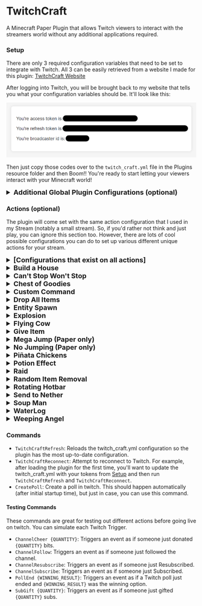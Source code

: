 # TwitchCraft
A Minecraft Paper Plugin that allows Twitch viewers to interact with the streamers world without any additional applications required.

### Setup
There are only 3 required configuration variables that need to be set to integrate with Twitch. All 3 can be
easily retrieved from a website I made for this plugin: [TwitchCraft Website](https://streamcraft-0a9a58085ccc.herokuapp.com/)

After logging into Twitch, you will be brought back to my website that tells you what your configuration variables should be. It'll look like this:

![tokens_screenshot.png](tokens_screenshot.png)

Then just copy those codes over to the `twitch_craft.yml` file in the Plugins resource folder and then Boom!! You're ready to 
start letting your viewers interact with your Minecraft world!


<details><summary style="font-weight: bold; font-size: large">Additional Global Plugin Configurations (optional)</summary>

| Configuration                    | Default Value               | Other Example's                         | Description                                                                                                                                                                                                                                                                                                                                                                                                                            |
|----------------------------------|-----------------------------|-----------------------------------------|----------------------------------------------------------------------------------------------------------------------------------------------------------------------------------------------------------------------------------------------------------------------------------------------------------------------------------------------------------------------------------------------------------------------------------------|
| `default_target`                 | `"*"`                       | `player1,player1`<br/>`Crazy_Cranberry` | A comma separated list that allows you to specify which players the [Actions](#actions-optional) should target by default. `"*"` means target all players.                                                                                                                                                                                                                                                                             |
| `connect_to_twitch`              | `true`                      | `true`<br/>`false`                      | Set this to `false` while testing with the [Testing Commands](#testing-commands).                                                                                                                                                                                                                                                                                                                                                      |
| `send_action_message_by_default` | `true`                      | `true`<br/>`false`                      | Whether or not an Action should send a message by default to the player when triggered. This can be override by the action-specific `send_message` configuration.                                                                                                                                                                                                                                                                      |
| `allow_test_commands`            | `false`                     | `true`<br/>`false`                      | Whether or not the [Testing Commands](#testing-commands) should be enabled.                                                                                                                                                                                                                                                                                                                                                            |
| `channel_follows.allow_repeats`  | `false`                     | `true`<br/>`false`                      | Whether or not a viewer unfollowing and refollowing should cause the `CHANNEL_FOLLOW` trigger to trigger again.                                                                                                                                                                                                                                                                                                                        |
| `polls.title`                    | `Which TwitchCraft Action?` |                                         | The title of the Twitch Polls that will be running on your stream.                                                                                                                                                                                                                                                                                                                                                                     |
| `polls.duration_seconds`         | `30`                        |                                         | How long the Twitch Polls should last.<br/>`min: 15`<br/>`max: 1800`                                                                                                                                                                                                                                                                                                                                                                   |
| `polls.seconds_until_next_poll`  | `120`                       |                                         | Interval between polls.                                                                                                                                                                                                                                                                                                                                                                                                                |
| `polls.num_choices`              | `3`                         |                                         | The number of options to be on the poll.<br/>`min: 2`<br/>`max: 5`                                                                                                                                                                                                                                                                                                                                                                     |
| `polls.default_weight`           | `1.0`                       | `10.0`, `0.5`, `4.0`                    | Sometimes you may want certain POLL actions to trigger more or less frequently than others. To handle this scenario, I use a weighting system when randomly deciding which items to put in the poll. If a specific POLL Action does not have a defined `weight`, then this `default_weight` is used as its `weight`. POLL Actions with higher `weight`'s will appear on polls more frequently than POLL Actions with lower `weight`'s. |

</details>

### Actions (optional)
The plugin will come set with the same action configuration that I used in my Stream (notably a small stream). So, if
you'd rather not think and just play, you can ignore this section too. However, there are lots of
cool possible configurations you can do to set up various different unique actions for your stream.


<details><summary style="font-weight: bold; font-size: large">[Configurations that exist on all actions]</summary>

| Configuration         | Required | Description                                                                                                                                                                                                                                                                                                                                                                                                                              |
|-----------------------|----------|------------------------------------------------------------------------------------------------------------------------------------------------------------------------------------------------------------------------------------------------------------------------------------------------------------------------------------------------------------------------------------------------------------------------------------------|
| `type`                | Yes      | The type of action. This is the name in all caps with underscores.<br/>Example: `BUILD_A_HOUSE`                                                                                                                                                                                                                                                                                                                                          |
| `target`              | No       | Comma Separated list of Minecraft User names for this action to target. This overrides the `default_target` configuration. `"*"` will target all players.                                                                                                                                                                                                                                                                                |
| `action_message`      | No       | Use this configuration to override the default message that gets sent to targeted players. You can add [color and other variables](https://github.com/KevinCranmer/TwitchCraft/blob/c58fdd0b8ed0ce2cf6196fca8b149c31a26a348f/src/main/java/me/crazycranberry/twitchcraft/actions/ExecutorUtils.java#L216).<br/>Example: `"{TRIGGER_CAUSE} has triggered {TRIGGER_TYPE}. Let's {COLOR:AQUA}build{COLOR:WHITE} them a {COLOR:GOLD}house!"` 
| `send_message`        | No       | Whether or not this action should send the target players a message when triggered. Defaults to `true`.                                                                                                                                                                                                                                                                                                                                  |
| `trigger.type`        | Yes      | When you want this action to happen. The valid Trigger Types can be found [here](https://github.com/KevinCranmer/TwitchCraft/blob/c58fdd0b8ed0ce2cf6196fca8b149c31a26a348f/src/main/java/me/crazycranberry/twitchcraft/config/TriggerType.java#L14).<br/>Example: `CHANNEL_RESUBSCRIBE`                                                                                                                                                  |
| `trigger.weight`      | No       | This is only used if `trigger.type` is `POLL`. If left blank, then the `polls.default_weight` configuration will be used. Actions with a higher `weight` are more likely to appear in a poll; whereas, Actions with a lower `weight` are less likely to appear in a poll.                                                                                                                                                                |
| `trigger.pollMessage` | No       | This is only used if `trigger.type` is `POLL`. This is the message that appears for this action when it is on a poll. If left blank, it'll use a default message that I've provided for each Action. Max length is `25` characters.                                                                                                                                                                                                      |
| `trigger.min`         | No       | This is only used if `trigger.type` is `CHANNEL_CHEER` or `SUB_GIFT`. A lower bound on the number of bits/subs that need to be donated to trigger this Action. Defaults to `0`.                                                                                                                                                                                                                                                          |
| `trigger.max`         | No       | This is only used if `trigger.type` is `CHANNEL_CHEER` or `SUB_GIFT`. An upper bound on the number of bits/subs that need to be donated to trigger this Action. Defaults to Integer Max Value.                                                                                                                                                                                                                                           |

</details>

<details><summary style="font-weight: bold; font-size: large">Build a House</summary>

`type`: `BUILD_A_HOUSE`

![BuildAHouseGif](https://media2.giphy.com/media/v1.Y2lkPTc5MGI3NjExbnM1eW14cGZtOXNtODN3NmRxNjZ3Z3ZpMndndjI3eXFteTI3enR5dyZlcD12MV9pbnRlcm5hbF9naWZfYnlfaWQmY3Q9Zw/VjOmdvAEaIQJuzMJhz/source.gif)

Constructs a house around the targeted player with a random wood type and random wool color. Also
creates a sign out front for whoever triggered this event.

Additional Configuration: `None`
<details><summary>Example Action Configuration</summary>

```
- type: BUILD_A_HOUSE
  action_message: "{TRIGGER_CAUSE} has triggered {TRIGGER_TYPE}. Let's build them
    a {COLOR:GOLD}house!"
  trigger:
    type: CHANNEL_FOLLOW
```

</details>
<br/>
</details>

<details><summary style="font-weight: bold; font-size: large">Can't Stop Won't Stop</summary>

`type`: `CANT_STOP_WONT_STOP`

![CantStopWontStopGif](https://media3.giphy.com/media/v1.Y2lkPTc5MGI3NjExZmE3ZnlsYzZ2cjUzNmNrdmtjMGdmczJ4cGY5aDlsYmpwYWFucWxyMiZlcD12MV9pbnRlcm5hbF9naWZfYnlfaWQmY3Q9Zw/rdJo28Ua6ArPdJJIJV/source.gif)

Sets the players velocity to the direction they are looking. Makes it pretty difficult to stop.

Additional Configuration:

| Configuration      | Required | Description                       |
|--------------------|----------|-----------------------------------|
| `duration_seconds` | Yes      | How long this Action should last. |

<details><summary>Example Action Configuration</summary>

```
- type: CANT_STOP_WONT_STOP
  trigger:
    type: POLL
    weight: 0.5
    poll_message: Zoom Zoom
  duration_seconds: 60
```

</details>
<br/>
</details>

<details><summary style="font-weight: bold; font-size: large">Chest of Goodies</summary>

`type`: `CHEST_OF_GOODIES`

![ChestOfGoodiesGif](https://media3.giphy.com/media/v1.Y2lkPTc5MGI3NjExbDJjZzU4NDNsamx2Z2NmeXd3eTR1cHBiYWtvc3BtcXo1OHUyajh5NiZlcD12MV9pbnRlcm5hbF9naWZfYnlfaWQmY3Q9Zw/zl1MK3DqEzOJfPn0I1/source.gif)

Spawn a chest of goodies in front of the player. The contents of the chest are customizable.

Additional Configuration:

| Configuration           | Required | Description                                                                                                                                                         |
|-------------------------|----------|---------------------------------------------------------------------------------------------------------------------------------------------------------------------|
| `chest_items`           | Yes      | This is a LIST of items using the other configurations in this table                                                                                                |
| `chest_items[*].name`   | Yes      | The name of the item. Must match an ENUM constant from [Material.html](https://hub.spigotmc.org/javadocs/spigot/org/bukkit/Material.html).                          |
| `chest_items[*].chance` | Yes      | The probability that an item appears in the chest. `1.0` is 100% chance and `0.5` is 50% chance and so on.                                                          |
| `chest_items[*].min`    | Yes      | If the item happens to be in the chest (randomly determined from `chest_items[*].chance`), what is the minimum number of this item that should appear in the chest. |
| `chest_items[*].max`    | Yes      | If the item happens to be in the chest (randomly determined from `chest_items[*].chance`), what is the maximum number of this item that should appear in the chest. |

<details><summary>Example Action Configuration</summary>

```
- type: CHEST_OF_GOODIES
  trigger:
    type: POLL
  chest_items:
    - name: LEATHER_HELMET
      chance: 0.4
      min: 1
      max: 2
    - name: LEATHER
      chance: 0.9
      min: 4
      max: 7
    - name: BREAD
      chance: 0.9
      min: 3
      max: 9
```

</details>
<br/>
</details>

<details><summary style="font-weight: bold; font-size: large">Custom Command</summary>

`type`: `CUSTOM_COMMAND`

![CustomCommandGif](https://media0.giphy.com/media/v1.Y2lkPTc5MGI3NjExaXB3Z3B1bnR2dHRjcnJ4eGgzMG95dzZpN3B1ODM1bHY4emJtbXpmOSZlcD12MV9pbnRlcm5hbF9naWZfYnlfaWQmY3Q9Zw/h4oYG5J6Pgcva4zdpS/source.gif)

A customizable command. Whatever you type in for the `command` configuration will be executed on the server. Use `{PLAYER}` and `{PLAYER_LOCATION}` to interpolate respectively. 

Additional Configuration:

| Configuration | Required | Description                                                                |
|---------------|----------|----------------------------------------------------------------------------|
| `command`     | Yes      | The command to be executed (Do **not** include the starting forward slash) |

<details><summary>Example Action Configuration</summary>

```
- type: CUSTOM_COMMAND
  trigger:
    type: CHANNEL_RESUBSCRIBE
  command: summon zombie {PLAYER_LOCATION}
```

</details>
<br/>
</details>

<details><summary style="font-weight: bold; font-size: large">Drop All Items</summary>

`type`: `DROP_ALL_ITEMS`

![DropAllItemsGif](https://media4.giphy.com/media/v1.Y2lkPTc5MGI3NjExcDk5MzJ3amhxOGFrc2xhaHJwYm81aXZ1czB0MHpucmdpeHJyOXltaiZlcD12MV9pbnRlcm5hbF9naWZfYnlfaWQmY3Q9Zw/uIRaCDQm0jdVkP9MXd/source.gif)

Drop all a players items around them, a minor inconvenience that could turn ugly quick given certain environments.

Additional Configuration: `None`

<details><summary>Example Action Configuration</summary>

```
- type: DROP_ALL_ITEMS
  trigger:
    type: POLL
```

</details>
<br/>
</details>

<details><summary style="font-weight: bold; font-size: large">Entity Spawn</summary>

`type`: `ENTITY_SPAWN`

![EntitySpawnGif](https://media1.giphy.com/media/v1.Y2lkPTc5MGI3NjExcXd6NWR6Y3Y4OXRtMzlhOXhhOG9sc2ttNTBkZzlxNGs2M3M5bTlxcyZlcD12MV9pbnRlcm5hbF9naWZfYnlfaWQmY3Q9Zw/qlUxZdyQsfr0sJDlbg/source.gif)

Spawn in entities around the player. This could be friendly entities... or 20 withers.

Additional Configuration:

| Configuration        | Required | Description                                                                                                                                                  |
|----------------------|----------|--------------------------------------------------------------------------------------------------------------------------------------------------------------|
| `entity`             | Yes      | The entity to be spawned in. Must match an ENUM constant from [EntityType.html](https://hub.spigotmc.org/javadocs/spigot/org/bukkit/entity/EntityType.html). |
| `quantity`           | Yes      | How many of this entity to be spawned in around the player.                                                                                                  |
| `radius_from_player` | Yes      | How far away the entities should spawn from the player. The entities will spawn in a random spot within this radius.                                         |

<details><summary>Example Action Configuration</summary>

```
- type: ENTITY_SPAWN
  target: Crazy_Cranberry
  trigger:
    type: POLL
    weight: 0.3
    poll_message: Spawn Donkeys!
  entity: DONKEY
  quantity: 3
  radius_from_player: 5
```

</details>
<br/>
</details>

<details><summary style="font-weight: bold; font-size: large">Explosion</summary>

`type`: `EXPLOSION`

![ExplosionGif](https://media2.giphy.com/media/v1.Y2lkPTc5MGI3NjExYjdsMXg1a3Q4eXh5NG82ZXRqMzY2Y3V1czFmMWhzOWMxNTR6ODd3YyZlcD12MV9pbnRlcm5hbF9naWZfYnlfaWQmY3Q9Zw/xsXP7v1VYxC8EQxVHH/source.gif)

Detonate an Explosion centered at the players' location. Players are immune to their own explosions.

Additional Configuration:

| Configuration        | Required | Description                                                                                                          |
|----------------------|----------|----------------------------------------------------------------------------------------------------------------------|
| `power`              | Yes      | How powerful the explosion should be. For reference, TNT is power 4.                                                 |

<details><summary>Example Action Configuration</summary>

```
- type: EXPLOSION
  trigger:
    type: SUB_GIFT
    min: 1
    max: 1
  power: 6 
```

</details>
<br/>
</details>

<details><summary style="font-weight: bold; font-size: large">Flying Cow</summary>

`type`: `FLYING_COW`

![FlyingCowGif](https://media2.giphy.com/media/v1.Y2lkPTc5MGI3NjExbXVkaXZiajNvc2ZiMmlmMXNwZTIzaDlqdmJjbnN0OWhyOXFqNTlsZCZlcD12MV9pbnRlcm5hbF9naWZfYnlfaWQmY3Q9Zw/ROKOyjdbl370FaoGMO/giphy.gif)

Send Flying Exploding Cows at the targeted player! They explode on collision with a block. They can do some serious damage.

Additional Configuration:

| Configuration          | Required | Description                                                                                              |
|------------------------|----------|----------------------------------------------------------------------------------------------------------|
| `num_cows`             | Yes      | How many cows to be thrown at the player.                                                                |
| `seconds_between_cows` | Yes      | How long before the next cow is thrown.                                                                  |
| `distance_from_player` | Yes      | How far away the cows are from the player when launched.                                                 |
| `cow_velocity`         | Yes      | How fast the cow should be traveling. Trajectory is calculated based on this and `distance_from_player`. |

<details><summary>Example Action Configuration</summary>

```
- type: FLYING_COW
  trigger:
    type: POLL
  num_cows: 5
  seconds_between_cows: 5
  distance_from_player: 15
  cow_velocity: 0.9
```

</details>
<br/>
</details>

<details><summary style="font-weight: bold; font-size: large">Give Item</summary>

`type`: `GIVE_ITEM`

![GiveItemGif](https://media3.giphy.com/media/v1.Y2lkPTc5MGI3NjExb2ZtenJ5cG1peTZ2anUwMDZjbHNuNndhdXY3amhneTgxYTJldTJ5ZSZlcD12MV9pbnRlcm5hbF9naWZfYnlfaWQmY3Q9Zw/35P2cJl9ydHhj5WNCL/source.gif)

Give the player a certain amount of any item.

Additional Configuration:

| Configuration          | Required | Description                                                                                                                         |
|------------------------|----------|-------------------------------------------------------------------------------------------------------------------------------------|
| `item`                 | Yes      | The item type. Must match an ENUM constant from [Material.html](https://hub.spigotmc.org/javadocs/spigot/org/bukkit/Material.html). |
| `quantity`             | Yes      | How many of the item should be given to the player.                                                                                 |

<details><summary>Example Action Configuration</summary>

```
- type: GIVE_ITEM
  trigger:
    type: POLL
    weight: 0.1
  item: DIAMOND_AXE
  quantity: 1
```

</details>
<br/>
</details>

<details><summary style="font-weight: bold; font-size: large">Mega Jump (Paper only)</summary>

`type`: `MEGA_JUMP`

![MegaJumpGif](https://media4.giphy.com/media/v1.Y2lkPTc5MGI3NjExbzEzZHRsYnBpNjZzbGFoNnRudmRnNGY2YTZlbjJpcHhuZTF2N3pycCZlcD12MV9pbnRlcm5hbF9naWZfYnlfaWQmY3Q9Zw/j9kt3uamQvh6safCcu/source.gif)

Mega Jump.

Additional Configuration:

| Configuration      | Required                                             | Description                                               |
|--------------------|------------------------------------------------------|-----------------------------------------------------------|
| `num_jumps`        | Either `num_jumps` or `duration_seconds` must be set | How many jumps are mega.                                  |
| `duration_seconds` | Either `num_jumps` or `duration_seconds` must be set | How long mega jump lasts.                                 |
| `end_message`      | No                                                   | A message to let the player know the mega jumps are over. |

<details><summary>Example Action Configuration</summary>

```
- type: MEGA_JUMP
  trigger:
    type: POLL
  num_jumps: 3
  end_message: "No more mega jumps."
```

</details>
<br/>
</details>

<details><summary style="font-weight: bold; font-size: large">No Jumping (Paper only)</summary>

`type`: `NO_JUMPING`

(Do you really need a gif of me running around and not jumping?)

Prevents the player from jumping for a set duration.

Additional Configuration:

| Configuration      | Required | Description                                           |
|--------------------|----------|-------------------------------------------------------|
| `duration_seconds` | Yes      | How long the player will be unable to jump.           |
| `end_message`      | No       | A message to let the player know they can jump again. |

<details><summary>Example Action Configuration</summary>

```
- type: NO_JUMPING
  trigger:
    type: POLL
  duration_seconds: 60
  end_message: "Okay you can jump again."
```

</details>
<br/>
</details>

<details><summary style="font-weight: bold; font-size: large">Piñata Chickens</summary>

`type`: `PINATA_CHICKENS`

![PinataChickenGif](https://media0.giphy.com/media/v1.Y2lkPTc5MGI3NjExYXVjMWo2OHVuMnhwbDR6eGR2MnJmOWVqZDBlczJmYXJrd3lpbW84ciZlcD12MV9pbnRlcm5hbF9naWZfYnlfaWQmY3Q9Zw/QpFrAvzX6upJUgHgR8/source.gif)

Spawn chickens that are one-hittable and drop something random when killed. It could be a trident, or a stick, or even some lava.

Additional Configuration:

| Configuration      | Required | Description                       |
|--------------------|----------|-----------------------------------|
| `num_chickens`     | Yes      | How many Piñata Chickens to spawn |

<details><summary>Example Action Configuration</summary>

```
- type: PINATA_CHICKENS
  trigger:
    type: POLL
    weight: 0.7
  num_chickens: 5
```

</details>
<br/>
</details>

<details><summary style="font-weight: bold; font-size: large">Potion Effect</summary>

`type`: `POTION_EFFECT`

![PotionEffectGif](https://media4.giphy.com/media/v1.Y2lkPTc5MGI3NjExd3gwbzhzdG54enlwbjR0ZnVxd2FxY281Y2hmYzZsNG4ydTlrMjVmeSZlcD12MV9pbnRlcm5hbF9naWZfYnlfaWQmY3Q9Zw/YfrWu5MuAlNGStEeWA/source.gif)

Apply a potion effect to the player.

Additional Configuration:

| Configuration      | Required | Description                                                                                                                                                                                                      |
|--------------------|----------|------------------------------------------------------------------------------------------------------------------------------------------------------------------------------------------------------------------|
| `level`            | Yes      | How strong the potion effect should be.                                                                                                                                                                          |
| `duration_seconds` | Yes      | How strong the potion effect should last.                                                                                                                                                                        |
| `potion_type`      | Yes      | Must match an ENUM constant from [PotionEffectType.html](https://hub.spigotmc.org/javadocs/spigot/org/bukkit/potion/PotionEffectType.html). Or use `RANDOM`, `RANDOM_GOOD`, or `RANDOM_BAD` for a random effect. |

<details><summary>Example Action Configuration</summary>

```
- type: POTION_EFFECT
  trigger:
    type: POLL
    weight: 0.3
  level: 2
  duration_seconds: 45
  potion_type: RANDOM_GOOD
```

</details>
<br/>
</details>

<details><summary style="font-weight: bold; font-size: large">Raid</summary>

`type`: `RAID`

![RaidGif](https://media1.giphy.com/media/v1.Y2lkPTc5MGI3NjExZ2FheXhseHA2bHIyZHY4dGlxbW16ejR0MGI3cmxubWwybGFkY3hzNCZlcD12MV9pbnRlcm5hbF9naWZfYnlfaWQmY3Q9Zw/QibjMhc3w13wqnK2Id/source.gif)

Gives the player the Bad Omen effect and then spawns a villager which triggers a raid.

Additional Configuration:

| Configuration    | Required | Description                                                     |
|------------------|----------|-----------------------------------------------------------------|
| `bad_omen_level` | Yes      | The Bad Omen level to give the player before the raid triggers. |

<details><summary>Example Action Configuration</summary>

```
- type: RAID
  trigger:
    type: POLL
  bad_omen_level: 2
```

</details>
<br/>
</details>

<details><summary style="font-weight: bold; font-size: large">Random Item Removal</summary>

`type`: `RANDOM_ITEM_REMOVAL`

![RandomItemRemovalGif](https://media4.giphy.com/media/v1.Y2lkPTc5MGI3NjExaDVjejY4MnFveXFzNnF6MDl6amM4Z3M0amxkMzFnY2N3d2s3bDJ1aSZlcD12MV9pbnRlcm5hbF9naWZfYnlfaWQmY3Q9Zw/XQ1qdqzJDVKQKNKDjZ/source.gif)

Randomly removes items from the players inventory.

Additional Configuration:

| Configuration   | Required | Description                                  |
|-----------------|----------|----------------------------------------------|
| `num_stacks`    | Yes      | The number of item stacks to remove from.    |
| `num_per_stack` | Yes      | The number of items to be removed per stack. |

<details><summary>Example Action Configuration</summary>

```
- type: RANDOM_ITEM_REMOVAL
  trigger:
    type: POLL
  num_stacks: 2
  num_per_stack: 1
```

</details>
<br/>
</details>

<details><summary style="font-weight: bold; font-size: large">Rotating Hotbar</summary>

`type`: `ROTATING_HOTBAR`

![RotatingHotbarGif](https://media2.giphy.com/media/v1.Y2lkPTc5MGI3NjExY2o1ZHN3OGw5MmprZzYydjViMWE0YWs0ZzhhbHBldXV2NXQ0YmJvdCZlcD12MV9pbnRlcm5hbF9naWZfYnlfaWQmY3Q9Zw/2RqDgYI5LDxPu2IIle/source.gif)

Rotate the players hotbar, making it very annoying to do even the simplest tasks.

Additional Configuration:

| Configuration               | Required | Description               |
|-----------------------------|----------|---------------------------|
| `num_rotations`             | Yes      | The number of rotations.  |
| `seconds_between_rotations` | Yes      | How long before rotating. |

<details><summary>Example Action Configuration</summary>

```
- type: ROTATING_HOTBAR
  trigger:
    type: POLL
  num_rotations: 10
  seconds_between_rotations: 3
```

</details>
<br/>
</details>

<details><summary style="font-weight: bold; font-size: large">Send to Nether</summary>

`type`: `SEND_TO_NETHER`

![SendToNetherGif](https://media2.giphy.com/media/v1.Y2lkPTc5MGI3NjExOG5lejk4OHJodmk1bXdncW85cjgxNmNqNTI5cXBrcmNzdzk5dDQ0cCZlcD12MV9pbnRlcm5hbF9naWZfYnlfaWQmY3Q9Zw/CXXhXCKtJekRDSty6m/source.gif)

Send the player to the nether's spawn location. A Return portal is spawned in somewhere nearby to take them back to where they were.

Additional Configuration:

| Configuration                   | Required | Description                                        |
|---------------------------------|----------|----------------------------------------------------|
| `nether_portal_possible_radius` | Yes      | The radius of which the return portal can spawn in |

<details><summary>Example Action Configuration</summary>

```
- type: SEND_TO_NETHER
  trigger:
    type: POLL
  nether_portal_possible_radius: 25
```

</details>
<br/>
</details>

<details><summary style="font-weight: bold; font-size: large">Soup Man</summary>

`type`: `SOUP_MAN`

![SoupManGif](https://media3.giphy.com/media/v1.Y2lkPTc5MGI3NjExZ3E0bW9pd2J1OW1seW9xaGQ5cndvMmdrbmpxczZueXM0NHF6dnF3aSZlcD12MV9pbnRlcm5hbF9naWZfYnlfaWQmY3Q9Zw/CtDcpyzz1Q5saXZBH3/source.gif)

The soup man really wants soup and you better give it to him.

Additional Configuration:

| Configuration        | Required | Description                                                                                        |
|----------------------|----------|----------------------------------------------------------------------------------------------------|
| `minutes_till_angry` | Yes      | The radius of which the return portal can spawn in.                                                |
| `halfway_message`    | No       | The message to send to the player when half the time has expired.                                  |
| `angry_message`      | No       | The message to send to the player when time has expired and now the soup man will kill the player. |
| `satisfied_message`  | No       | The message to send to the player when they have successfully completed the soup quest.            |

<details><summary>Example Action Configuration</summary>

```
- type: SOUP_MAN
  trigger:
    type: POLL
  minutes_till_angry: 20
```

</details>
<br/>
</details>

<details><summary style="font-weight: bold; font-size: large">WaterLog</summary>

`type`: `WATERLOG`

![WaterLogGif](https://media0.giphy.com/media/v1.Y2lkPTc5MGI3NjExM2U4dGNxcW5hdjA0MGxvZ3M2cngxNWczNjhxYTg4c2Y0bnZsOTFyayZlcD12MV9pbnRlcm5hbF9naWZfYnlfaWQmY3Q9Zw/nPQTsKmIDk4qjIU886/source.gif)

Constantly spawn water wherever the player is standing. Little goofy, little annoying.

Additional Configuration:

| Configuration       | Required | Description                        |
|---------------------|----------|------------------------------------|
| `duration_seconds`  | Yes      | How long the waterlog should last. |

<details><summary>Example Action Configuration</summary>

```
- type: WATERLOG
  trigger:
    type: POLL
  duration_seconds: 60
```

</details>
<br/>
</details>

<details><summary style="font-weight: bold; font-size: large">Weeping Angel</summary>

`type`: `WEEPING_ANGEL`

![WeepingAngelGif](https://media2.giphy.com/media/v1.Y2lkPTc5MGI3NjExejVqeTBmODQwd3prMzJha3l2cnM0eGszcTdoZXptaXpoYXhjOWpzNCZlcD12MV9pbnRlcm5hbF9naWZfYnlfaWQmY3Q9Zw/pwZslxR1xtmMQ8binH/giphy.gif)

Weeping Angels are lethal, indestructible and can only move when you aren't looking at them.

Additional Configuration:

| Configuration          | Required | Description                                                                   |
|------------------------|----------|-------------------------------------------------------------------------------|
| `seconds_till_despawn` | Yes      | How long until the Weeping Angel crumbles away.                               |
| `distance_from_player` | Yes      | How far away the Weeping Angel spawns from the player.                        |
| `end_message`          | Yes      | The message to send to the player to let them know the Weeping Angel is gone. |

<details><summary>Example Action Configuration</summary>

```
- type: WEEPING_ANGEL
  trigger:
    type: POLL
  seconds_till_despawn: 1800
  distance_from_player: 30
  end_message: "The Weeping Angel has withered away."
```

</details>
<br/>
</details>


### Commands

- `TwitchCraftRefresh`: Reloads the twitch_craft.yml configuration so the plugin has the most up-to-date configuration.
- `TwitchCraftReconnect`: Attempt to reconnect to Twitch. For example, after loading the plugin for the first time, you'll 
want to update the twitch_craft.yml with your tokens from [Setup](#setup) and then run `TwitchCraftRefresh` and `TwitchCraftReconnect`.
- `CreatePoll`: Create a poll in twitch. This should happen automatically (after initial startup time), but just in case, you can use this command.

#### Testing Commands

These commands are great for testing out different actions before going live on twitch. You can simulate each Twitch Trigger.
- `ChannelCheer {QUANTITY}`: Triggers an event as if someone just donated `{QUANTITY}` bits.
- `ChannelFollow`: Triggers an event as if someone just followed the channel.
- `ChannelResubscribe`: Triggers an event as if someone just Resubscribed.
- `ChannelSubscribe`: Triggers an event as if someone just Subscribed.
- `PollEnd {WINNING_RESULT}`: Triggers an event as if a Twitch poll just ended and `{WINNING_RESULT}` was the winning option.
- `SubGift {QUANTITY}`: Triggers an event as if someone just gifted `{QUANTITY}` subs.

